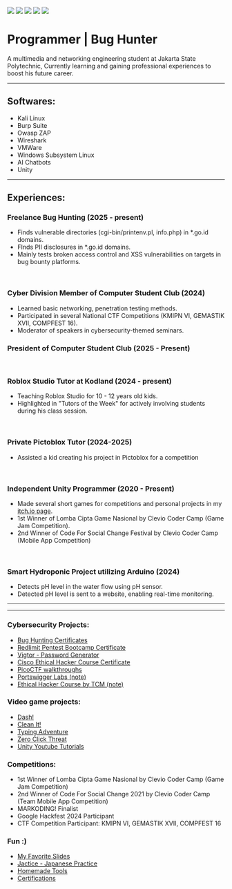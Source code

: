 <a href="https://linkedin.com/in/chandra-tritaqwa-ramadhan"><img src="https://img.shields.io/badge/-LinkedIn-0072b1?&style=for-the-badge&logo=linkedin&logoColor=white" /></a>
<a href="https://youtube.com/lolpotch"><img src="https://img.shields.io/badge/-YouTube-FF0000?&style=for-the-badge&logo=youtube&logoColor=white" /></a>
<a href="https://instagram.com/lolpotch"><img src="https://img.shields.io/badge/-Instagram-E4405F?&style=for-the-badge&logo=instagram&logoColor=white" /></a>
<a href="https://github.com/lolpotch"><img src="https://img.shields.io/badge/-GitHub-181717?style=for-the-badge&logo=GitHub&logoColor=white" /></a>
<a href="https://lolpotch.itch.io"><img src="https://img.shields.io/badge/-itch.io-FA5C5C?style=for-the-badge&logo=itch.io&logoColor=white" /></a><br>

# Programmer | Bug Hunter
A multimedia and networking engineering student at Jakarta State Polytechnic, Currently learning and gaining professional experiences to boost his future career.

---

## Softwares:
- Kali Linux
- Burp Suite
- Owasp ZAP
- Wireshark
- VMWare
- Windows Subsystem Linux
- AI Chatbots
- Unity

----

## Experiences:
### Freelance Bug Hunting (2025 - present)
- Finds vulnerable directories (cgi-bin/printenv.pl, info.php) in *.go.id domains.
- FInds PII disclosures in *.go.id domains.
- Mainly tests broken access control and XSS vulnerabilities on targets in bug bounty platforms.
<br>

### Cyber Division Member of Computer Student Club (2024)
- Learned basic networking, penetration testing methods.
- Participated in several National CTF Competitions (KMIPN VI, GEMASTIK XVII, COMPFEST 16).
- Moderator of speakers in cybersecurity-themed seminars.
### President of Computer Student Club (2025 - Present)
<br>

### Roblox Studio Tutor at Kodland (2024 - present)
- Teaching Roblox Studio for 10 - 12 years old kids.
- Highlighted in "Tutors of the Week" for actively involving students during his class session.
<br>

### Private Pictoblox Tutor (2024-2025)
- Assisted a kid creating his project in Pictoblox for a competition 
<br>

### Independent Unity Programmer (2020 - Present)
- Made several short games for competitions and personal projects in my [itch.io page](https://lolpotch.itch.io/).
- 1st Winner of Lomba Cipta Game Nasional by Clevio Coder Camp (Game Jam Competition).
- 2nd Winner of Code For Social Change Festival by Clevio Coder Camp (Mobile App Competition)
<br>

### Smart Hydroponic Project utilizing Arduino (2024)
- Detects pH level in the water flow using pH sensor.
- Detected pH level is sent to a website, enabling real-time monitoring.

----------------
----------------

### Cybersecurity Projects:
- [Bug Hunting Certificates](https://www.linkedin.com/in/chandra-tritaqwa-ramadhan/recent-activity/documents/)
- [Redlimit Pentest Bootcamp Certificate](https://www.linkedin.com/in/chandra-tritaqwa-ramadhan/recent-activity/documents/)
- [Vigtor - Password Generator](https://github.com/Lolpotch/vigenere-cipher)
- [Cisco Ethical Hacker Course Certificate](https://www.credly.com/badges/2fb9d430-e2ad-4f0a-82fb-7cceca54f414/public_url)
- [PicoCTF walkthroughs](https://www.youtube.com/playlist?list=PLj8QP2AecOrTgQdxJ6rQ3hhjnMboQGR4W)
- [Portswigger Labs (note)](https://github.com/Lolpotch/keepnote-portswigger-labs)
- [Ethical Hacker Course by TCM (note)](https://github.com/Lolpotch/keepnote-cisco-ethical-hacker)

### Video game projects:
- [Dash!](https://lolpotch.itch.io/dash)
- [Clean It!](https://lolpotch.itch.io/clean-it)
- [Typing Adventure](https://lolpotch.itch.io/typing-adventure)
- [Zero Click Threat](https://lolpotch.itch.io/zero-click-threat)
- [Unity Youtube Tutorials](https://www.youtube.com/playlist?list=PLj8QP2AecOrRF9quEOtF7EuQU6pVwovjQ)

### Competitions:
- 1st Winner of Lomba Cipta Game Nasional by Clevio Coder Camp (Game Jam Competition)
- 2nd Winner of Code For Social Change 2021 by Clevio Coder Camp (Team Mobile App Competition)
- MARKODING! Finalist
- Google Hackfest 2024 Participant
- CTF Competition Participant: KMIPN VI, GEMASTIK XVII, COMPFEST 16

### Fun :)
- [My Favorite Slides](https://github.com/Lolpotch/my-favorite-slides)
- [Jactice - Japanese Practice](https://lolpotch.github.io/jactice/)
- [Homemade Tools](https://github.com/Lolpotch/homemade-tools)
- [Certifications](https://www.linkedin.com/in/chandra-tritaqwa-ramadhan/details/certifications/)
